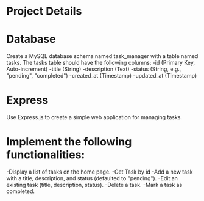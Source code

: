 # Project Details

# Database
Create a MySQL database schema named task_manager with a table named tasks. 
The tasks table should have the following columns:
-id (Primary Key, Auto-increment)
-title (String)
-description (Text)
-status (String, e.g., "pending", "completed")
-created_at (Timestamp)
-updated_at (Timestamp)

# Express
Use Express.js to create a simple web application for managing tasks.

# Implement the following functionalities:
-Display a list of tasks on the home page.
-Get Task by id
-Add a new task with a title, description, and status (defaulted to "pending").
-Edit an existing task (title, description, status).
-Delete a task.
-Mark a task as completed.
